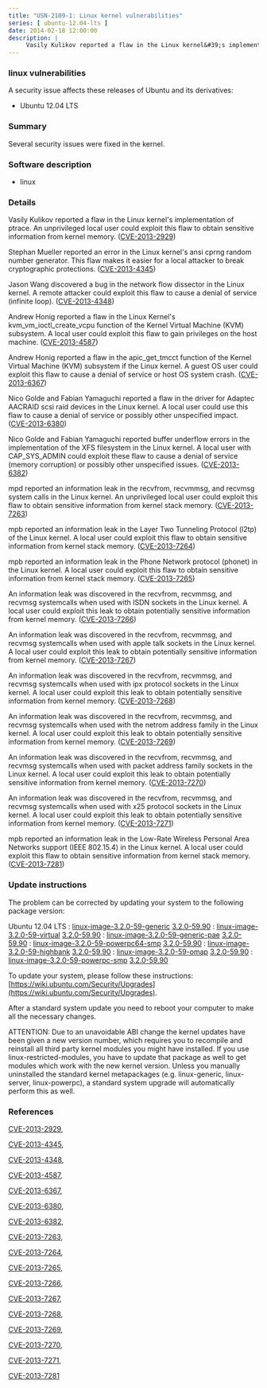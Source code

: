 ```yaml
---
title: "USN-2109-1: Linux kernel vulnerabilities"
series: [ ubuntu-12.04-lts ]
date: 2014-02-18 12:00:00
description: |
     Vasily Kulikov reported a flaw in the Linux kernel&#39;s implementation of ptrace. An unprivileged local user could exploit this flaw to obtain sensitive information from kernel memory. ([CVE-2013-2929](http://people.ubuntu.com/~ubuntu-security/cve/CVE-2013-2929))
--- 
```

 
### linux vulnerabilities

A security issue affects these releases of Ubuntu and its derivatives:

* Ubuntu 12.04 LTS

### Summary

Several security issues were fixed in the kernel. 

### Software description

* linux 

### Details

 Vasily Kulikov reported a flaw in the Linux kernel&#39;s implementation of ptrace. An unprivileged local user could exploit this flaw to obtain sensitive information from kernel memory. ([CVE-2013-2929](http://people.ubuntu.com/~ubuntu-security/cve/CVE-2013-2929))

Stephan Mueller reported an error in the Linux kernel&#39;s ansi cprng random number generator. This flaw makes it easier for a local attacker to break cryptographic protections. ([CVE-2013-4345](http://people.ubuntu.com/~ubuntu-security/cve/CVE-2013-4345))

Jason Wang discovered a bug in the network flow dissector in the Linux kernel. A remote attacker could exploit this flaw to cause a denial of service (infinite loop). ([CVE-2013-4348](http://people.ubuntu.com/~ubuntu-security/cve/CVE-2013-4348))

Andrew Honig reported a flaw in the Linux Kernel&#39;s kvm_vm_ioctl_create_vcpu function of the Kernel Virtual Machine (KVM) subsystem. A local user could exploit this flaw to gain privileges on the host machine. ([CVE-2013-4587](http://people.ubuntu.com/~ubuntu-security/cve/CVE-2013-4587))

Andrew Honig reported a flaw in the apic_get_tmcct function of the Kernel Virtual Machine (KVM) subsystem if the Linux kernel. A guest OS user could exploit this flaw to cause a denial of service or host OS system crash. ([CVE-2013-6367](http://people.ubuntu.com/~ubuntu-security/cve/CVE-2013-6367))

Nico Golde and Fabian Yamaguchi reported a flaw in the driver for Adaptec AACRAID scsi raid devices in the Linux kernel. A local user could use this flaw to cause a denial of service or possibly other unspecified impact. ([CVE-2013-6380](http://people.ubuntu.com/~ubuntu-security/cve/CVE-2013-6380))

Nico Golde and Fabian Yamaguchi reported buffer underflow errors in the implementation of the XFS filesystem in the Linux kernel. A local user with CAP_SYS_ADMIN could exploit these flaw to cause a denial of service (memory corruption) or possibly other unspecified issues. ([CVE-2013-6382](http://people.ubuntu.com/~ubuntu-security/cve/CVE-2013-6382))

mpd reported an information leak in the recvfrom, recvmmsg, and recvmsg system calls in the Linux kernel. An unprivileged local user could exploit this flaw to obtain sensitive information from kernel stack memory. ([CVE-2013-7263](http://people.ubuntu.com/~ubuntu-security/cve/CVE-2013-7263))

mpb reported an information leak in the Layer Two Tunneling Protocol (l2tp) of the Linux kernel. A local user could exploit this flaw to obtain sensitive information from kernel stack memory. ([CVE-2013-7264](http://people.ubuntu.com/~ubuntu-security/cve/CVE-2013-7264))

mpb reported an information leak in the Phone Network protocol (phonet) in the Linux kernel. A local user could exploit this flaw to obtain sensitive information from kernel stack memory. ([CVE-2013-7265](http://people.ubuntu.com/~ubuntu-security/cve/CVE-2013-7265))

An information leak was discovered in the recvfrom, recvmmsg, and recvmsg systemcalls when used with ISDN sockets in the Linux kernel. A local user could exploit this leak to obtain potentially sensitive information from kernel memory. ([CVE-2013-7266](http://people.ubuntu.com/~ubuntu-security/cve/CVE-2013-7266))

An information leak was discovered in the recvfrom, recvmmsg, and recvmsg systemcalls when used with apple talk sockets in the Linux kernel. A local user could exploit this leak to obtain potentially sensitive information from kernel memory. ([CVE-2013-7267](http://people.ubuntu.com/~ubuntu-security/cve/CVE-2013-7267))

An information leak was discovered in the recvfrom, recvmmsg, and recvmsg systemcalls when used with ipx protocol sockets in the Linux kernel. A local user could exploit this leak to obtain potentially sensitive information from kernel memory. ([CVE-2013-7268](http://people.ubuntu.com/~ubuntu-security/cve/CVE-2013-7268))

An information leak was discovered in the recvfrom, recvmmsg, and recvmsg systemcalls when used with the netrom address family in the Linux kernel. A local user could exploit this leak to obtain potentially sensitive information from kernel memory. ([CVE-2013-7269](http://people.ubuntu.com/~ubuntu-security/cve/CVE-2013-7269))

An information leak was discovered in the recvfrom, recvmmsg, and recvmsg systemcalls when used with packet address family sockets in the Linux kernel. A local user could exploit this leak to obtain potentially sensitive information from kernel memory. ([CVE-2013-7270](http://people.ubuntu.com/~ubuntu-security/cve/CVE-2013-7270))

An information leak was discovered in the recvfrom, recvmmsg, and recvmsg systemcalls when used with x25 protocol sockets in the Linux kernel. A local user could exploit this leak to obtain potentially sensitive information from kernel memory. ([CVE-2013-7271](http://people.ubuntu.com/~ubuntu-security/cve/CVE-2013-7271))

mpb reported an information leak in the Low-Rate Wireless Personal Area Networks support (IEEE 802.15.4) in the Linux kernel. A local user could exploit this flaw to obtain sensitive information from kernel stack memory. ([CVE-2013-7281](http://people.ubuntu.com/~ubuntu-security/cve/CVE-2013-7281)) 

### Update instructions

The problem can be corrected by updating your system to the following package version:

Ubuntu 12.04 LTS
 : [linux-image-3.2.0-59-generic](https://launchpad.net/ubuntu/+source/linux) <span> [3.2.0-59.90](https://launchpad.net/ubuntu/+source/linux/3.2.0-59.90) </span> 
 : [linux-image-3.2.0-59-virtual](https://launchpad.net/ubuntu/+source/linux) <span> [3.2.0-59.90](https://launchpad.net/ubuntu/+source/linux/3.2.0-59.90) </span> 
 : [linux-image-3.2.0-59-generic-pae](https://launchpad.net/ubuntu/+source/linux) <span> [3.2.0-59.90](https://launchpad.net/ubuntu/+source/linux/3.2.0-59.90) </span> 
 : [linux-image-3.2.0-59-powerpc64-smp](https://launchpad.net/ubuntu/+source/linux) <span> [3.2.0-59.90](https://launchpad.net/ubuntu/+source/linux/3.2.0-59.90) </span> 
 : [linux-image-3.2.0-59-highbank](https://launchpad.net/ubuntu/+source/linux) <span> [3.2.0-59.90](https://launchpad.net/ubuntu/+source/linux/3.2.0-59.90) </span> 
 : [linux-image-3.2.0-59-omap](https://launchpad.net/ubuntu/+source/linux) <span> [3.2.0-59.90](https://launchpad.net/ubuntu/+source/linux/3.2.0-59.90) </span> 
 : [linux-image-3.2.0-59-powerpc-smp](https://launchpad.net/ubuntu/+source/linux) <span> [3.2.0-59.90](https://launchpad.net/ubuntu/+source/linux/3.2.0-59.90) </span> 

To update your system, please follow these instructions: [https://wiki.ubuntu.com/Security/Upgrades](https://wiki.ubuntu.com/Security/Upgrades).

After a standard system update you need to reboot your computer to make all the necessary changes.

ATTENTION: Due to an unavoidable ABI change the kernel updates have been given a new version number, which requires you to recompile and reinstall all third party kernel modules you might have installed. If you use linux-restricted-modules, you have to update that package as well to get modules which work with the new kernel version. Unless you manually uninstalled the standard kernel metapackages (e.g. linux-generic, linux-server, linux-powerpc), a standard system upgrade will automatically perform this as well. 

### References

 [CVE-2013-2929](http://people.ubuntu.com/~ubuntu-security/cve/CVE-2013-2929), 

 [CVE-2013-4345](http://people.ubuntu.com/~ubuntu-security/cve/CVE-2013-4345), 

 [CVE-2013-4348](http://people.ubuntu.com/~ubuntu-security/cve/CVE-2013-4348), 

 [CVE-2013-4587](http://people.ubuntu.com/~ubuntu-security/cve/CVE-2013-4587), 

 [CVE-2013-6367](http://people.ubuntu.com/~ubuntu-security/cve/CVE-2013-6367), 

 [CVE-2013-6380](http://people.ubuntu.com/~ubuntu-security/cve/CVE-2013-6380), 

 [CVE-2013-6382](http://people.ubuntu.com/~ubuntu-security/cve/CVE-2013-6382), 

 [CVE-2013-7263](http://people.ubuntu.com/~ubuntu-security/cve/CVE-2013-7263), 

 [CVE-2013-7264](http://people.ubuntu.com/~ubuntu-security/cve/CVE-2013-7264), 

 [CVE-2013-7265](http://people.ubuntu.com/~ubuntu-security/cve/CVE-2013-7265), 

 [CVE-2013-7266](http://people.ubuntu.com/~ubuntu-security/cve/CVE-2013-7266), 

 [CVE-2013-7267](http://people.ubuntu.com/~ubuntu-security/cve/CVE-2013-7267), 

 [CVE-2013-7268](http://people.ubuntu.com/~ubuntu-security/cve/CVE-2013-7268), 

 [CVE-2013-7269](http://people.ubuntu.com/~ubuntu-security/cve/CVE-2013-7269), 

 [CVE-2013-7270](http://people.ubuntu.com/~ubuntu-security/cve/CVE-2013-7270), 

 [CVE-2013-7271](http://people.ubuntu.com/~ubuntu-security/cve/CVE-2013-7271), 

 [CVE-2013-7281](http://people.ubuntu.com/~ubuntu-security/cve/CVE-2013-7281)
 
